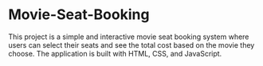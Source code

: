 # Movie-Seat-Booking
This project is a simple and interactive movie seat booking system where users can select their seats and see the total cost based on the movie they choose. The application is built with HTML, CSS, and JavaScript.
